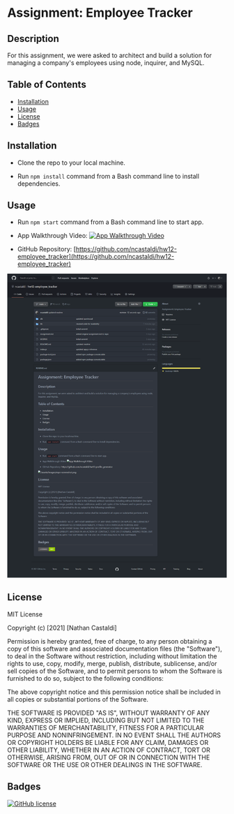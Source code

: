 # Assignment: Employee Tracker

## Description

For this assignment, we were asked to architect and build a solution for managing a company's employees using node, inquirer, and MySQL.

## Table of Contents

- [Installation](#installation)
- [Usage](#usage)
- [License](#license)
- [Badges](#badges)

## Installation

- Clone the repo to your local machine.

- Run `npm install` command from a Bash command line to install dependencies.

## Usage

- Run `npm start` command from a Bash command line to start app.

- App Walkthrough Video: [![App Walkthrough Video](./assets/images/app-screenshot.png)](https://drive.google.com/file/d/1QnFtnlA5PVk5FgKKSuJhTc2h5eLbboL7/view?usp=sharing)

- GitHub Repository: [https://github.com/ncastaldi/hw12-employee_tracker](https://github.com/ncastaldi/hw12-employee_tracker)

![./assets/images/repo-screenshot.png](./assets/images/repo-screenshot.png)

## License

MIT License

Copyright (c) [2021] [Nathan Castaldi]

Permission is hereby granted, free of charge, to any person obtaining a copy
of this software and associated documentation files (the "Software"), to deal
in the Software without restriction, including without limitation the rights
to use, copy, modify, merge, publish, distribute, sublicense, and/or sell
copies of the Software, and to permit persons to whom the Software is
furnished to do so, subject to the following conditions:

The above copyright notice and this permission notice shall be included in all
copies or substantial portions of the Software.

THE SOFTWARE IS PROVIDED "AS IS", WITHOUT WARRANTY OF ANY KIND, EXPRESS OR
IMPLIED, INCLUDING BUT NOT LIMITED TO THE WARRANTIES OF MERCHANTABILITY,
FITNESS FOR A PARTICULAR PURPOSE AND NONINFRINGEMENT. IN NO EVENT SHALL THE
AUTHORS OR COPYRIGHT HOLDERS BE LIABLE FOR ANY CLAIM, DAMAGES OR OTHER
LIABILITY, WHETHER IN AN ACTION OF CONTRACT, TORT OR OTHERWISE, ARISING FROM,
OUT OF OR IN CONNECTION WITH THE SOFTWARE OR THE USE OR OTHER DEALINGS IN THE
SOFTWARE.

## Badges

[![GitHub license](https://img.shields.io/github/license/ncastaldi/hw12-employee_tracker?style=for-the-badge)](https://github.com/ncastaldi/hw12-employee_tracker/blob/main/LICENSE)
